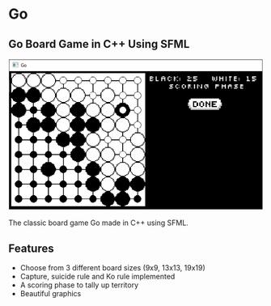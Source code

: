 # Go
## Go Board Game in C++ Using SFML


![alt text](https://github.com/ymer2k/GO_SFML/blob/master/Go_SFML/Screenshots/Screenshot1.png?raw=true)

The classic board game Go made in C++ using SFML.

## Features

- Choose from 3 different board sizes (9x9, 13x13, 19x19)
- Capture, suicide rule and Ko rule implemented
- A scoring phase to tally up territory
- Beautiful graphics

